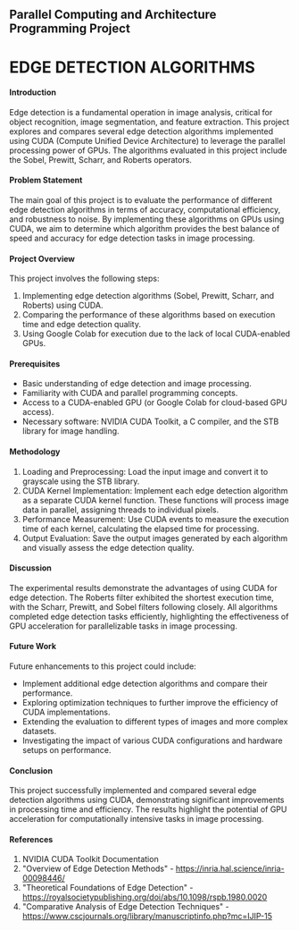 ## Parallel Computing and Architecture Programming Project

# EDGE DETECTION ALGORITHMS

#### Introduction
Edge detection is a fundamental operation in image analysis, critical for object recognition, image segmentation, and feature extraction. This project explores and compares several edge detection algorithms implemented using CUDA (Compute Unified Device Architecture) to leverage the parallel processing power of GPUs. The algorithms evaluated in this project include the Sobel, Prewitt, Scharr, and Roberts operators.

#### Problem Statement
The main goal of this project is to evaluate the performance of different edge detection algorithms in terms of accuracy, computational efficiency, and robustness to noise. By implementing these algorithms on GPUs using CUDA, we aim to determine which algorithm provides the best balance of speed and accuracy for edge detection tasks in image processing.

#### Project Overview
This project involves the following steps:
1. Implementing edge detection algorithms (Sobel, Prewitt, Scharr, and Roberts) using CUDA.
2. Comparing the performance of these algorithms based on execution time and edge detection quality.
3. Using Google Colab for execution due to the lack of local CUDA-enabled GPUs.

#### Prerequisites
- Basic understanding of edge detection and image processing.
- Familiarity with CUDA and parallel programming concepts.
- Access to a CUDA-enabled GPU (or Google Colab for cloud-based GPU access).
- Necessary software: NVIDIA CUDA Toolkit, a C compiler, and the STB library for image handling.

#### Methodology
1. Loading and Preprocessing: Load the input image and convert it to grayscale using the STB library.
2. CUDA Kernel Implementation: Implement each edge detection algorithm as a separate CUDA kernel function. These functions will process image data in parallel, assigning threads to individual pixels.
3. Performance Measurement: Use CUDA events to measure the execution time of each kernel, calculating the elapsed time for processing.
4. Output Evaluation: Save the output images generated by each algorithm and visually assess the edge detection quality.

#### Discussion
The experimental results demonstrate the advantages of using CUDA for edge detection. The Roberts filter exhibited the shortest execution time, with the Scharr, Prewitt, and Sobel filters following closely. All algorithms completed edge detection tasks efficiently, highlighting the effectiveness of GPU acceleration for parallelizable tasks in image processing.

#### Future Work
Future enhancements to this project could include:
- Implement additional edge detection algorithms and compare their performance.
- Exploring optimization techniques to further improve the efficiency of CUDA implementations.
- Extending the evaluation to different types of images and more complex datasets.
- Investigating the impact of various CUDA configurations and hardware setups on performance.

#### Conclusion
This project successfully implemented and compared several edge detection algorithms using CUDA, demonstrating significant improvements in processing time and efficiency. The results highlight the potential of GPU acceleration for computationally intensive tasks in image processing.

#### References
1. NVIDIA CUDA Toolkit Documentation
2. "Overview of Edge Detection Methods" -  https://inria.hal.science/inria-00098446/
3. "Theoretical Foundations of Edge Detection" - https://royalsocietypublishing.org/doi/abs/10.1098/rspb.1980.0020
4. "Comparative Analysis of Edge Detection Techniques" - https://www.cscjournals.org/library/manuscriptinfo.php?mc=IJIP-15
